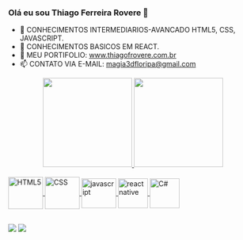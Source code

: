 ### Olá eu sou Thiago Ferreira Rovere 👋

- 🌱 CONHECIMENTOS INTERMEDIARIOS-AVANCADO HTML5, CSS, JAVASCRIPT. 
- 🌱 CONHECIMENTOS BASICOS EM REACT.
- 🌱 MEU PORTIFOLIO: www.thiagofrovere.com.br
- 📫 CONTATO VIA E-MAIL: magia3dfloripa@gmail.com
   


<div align="center">
  <a href="https://github.com/ThiagoFRovere">
  <img height="180em" src="https://github-readme-stats.vercel.app/api?username=ThiagoFRovere&show_icons=true&theme=tokyonight&include_all_commits=true&count_private=true"/>
  <img height="180em" src="https://github-readme-stats.vercel.app/api/top-langs/?username=ThiagoFRovere&layout=compact&langs_count=7&theme=tokyonight"/>

</div>
  
  <div style="display: inline_block"><br> 
  <img align="center" alt="HTML5" height="65" width="70" src="https://cdn.jsdelivr.net/gh/devicons/devicon/icons/html5/html5-original.svg"> 
  <img align="center" alt="CSS" height="65" width="70" src="https://cdn.jsdelivr.net/gh/devicons/devicon/icons/css3/css3-original.svg">  
  <img align="center" alt="javascript" height="60" width="70" src="https://cdn.jsdelivr.net/gh/devicons/devicon/icons/javascript/javascript-plain.svg">   
  <img align="Center" alt="reactnative" height="60" widht="70" src="https://cdn.jsdelivr.net/gh/devicons/devicon/icons/react/react-original-wordmark.svg">
  <img align="Center" alt="C#" height="60" widht="70" src="https://getbootstrap.com/docs/5.2/assets/brand/bootstrap-logo-shadow.png">
    
   
    
</div>
  
  ##
  
  <div> 

  <a href = "mailto:magia3dfloripa@gmail.com"><img src="https://img.shields.io/badge/Gmail-D14836?style=for-the-badge&logo=gmail&logoColor=white" target="_blank"></a>
  <a href="https://www.linkedin.com/in/thiago-ferreira-rôvere-783734223" target="_blank"><img src="https://img.shields.io/badge/-LinkedIn-%230077B5?style=for-the-badge&logo=linkedin&logoColor=white" target="_blank"></a> 
  
</div>
 

